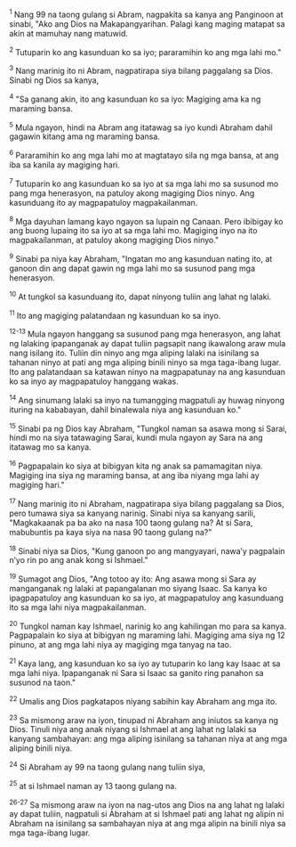 <sup>1</sup>
Nang 99 na taong gulang si Abram, nagpakita sa kanya ang Panginoon at sinabi, "Ako ang Dios na Makapangyarihan. Palagi kang maging matapat sa akin at mamuhay nang matuwid. 

<sup>2</sup>
Tutuparin ko ang kasunduan ko sa iyo; pararamihin ko ang mga lahi mo." 

<sup>3</sup>
Nang marinig ito ni Abram, nagpatirapa siya bilang paggalang sa Dios. Sinabi ng Dios sa kanya, 

<sup>4</sup>
"Sa ganang akin, ito ang kasunduan ko sa iyo: Magiging ama ka ng maraming bansa. 

<sup>5</sup>
Mula ngayon, hindi na Abram ang itatawag sa iyo kundi Abraham dahil gagawin kitang ama ng maraming bansa. 

<sup>6</sup>
Pararamihin ko ang mga lahi mo at magtatayo sila ng mga bansa, at ang iba sa kanila ay magiging hari. 

<sup>7</sup>
Tutuparin ko ang kasunduan ko sa iyo at sa mga lahi mo sa susunod mo pang mga henerasyon, na patuloy akong magiging Dios ninyo. Ang kasunduang ito ay magpapatuloy magpakailanman. 

<sup>8</sup>
Mga dayuhan lamang kayo ngayon sa lupain ng Canaan. Pero ibibigay ko ang buong lupaing ito sa iyo at sa mga lahi mo. Magiging inyo na ito magpakailanman, at patuloy akong magiging Dios ninyo." 

<sup>9</sup>
Sinabi pa niya kay Abraham, "Ingatan mo ang kasunduan nating ito, at ganoon din ang dapat gawin ng mga lahi mo sa susunod pang mga henerasyon. 

<sup>10</sup>
At tungkol sa kasunduang ito, dapat ninyong tuliin ang lahat ng lalaki. 

<sup>11</sup>
Ito ang magiging palatandaan ng kasunduan ko sa inyo.

<sup>12-13</sup>
Mula ngayon hanggang sa susunod pang mga henerasyon, ang lahat ng lalaking ipapanganak ay dapat tuliin pagsapit nang ikawalong araw mula nang isilang ito. Tuliin din ninyo ang mga aliping lalaki na isinilang sa tahanan ninyo at pati ang mga aliping binili ninyo sa mga taga-ibang lugar. Ito ang palatandaan sa katawan ninyo na magpapatunay na ang kasunduan ko sa inyo ay magpapatuloy hanggang wakas. 

<sup>14</sup>
Ang sinumang lalaki sa inyo na tumangging magpatuli ay huwag ninyong ituring na kababayan, dahil binalewala niya ang kasunduan ko." 

<sup>15</sup>
Sinabi pa ng Dios kay Abraham, "Tungkol naman sa asawa mong si Sarai, hindi mo na siya tatawaging Sarai, kundi mula ngayon ay Sara na ang itatawag mo sa kanya. 

<sup>16</sup>
Pagpapalain ko siya at bibigyan kita ng anak sa pamamagitan niya. Magiging ina siya ng maraming bansa, at ang iba niyang mga lahi ay magiging hari." 

<sup>17</sup>
Nang marinig ito ni Abraham, nagpatirapa siya bilang paggalang sa Dios, pero tumawa siya sa kanyang narinig. Sinabi niya sa kanyang sarili, "Magkakaanak pa ba ako na nasa 100 taong gulang na? At si Sara, mabubuntis pa kaya siya na nasa 90 taong gulang na?" 

<sup>18</sup>
Sinabi niya sa Dios, "Kung ganoon po ang mangyayari, nawaʼy pagpalain nʼyo rin po ang anak kong si Ishmael." 

<sup>19</sup>
Sumagot ang Dios, "Ang totoo ay ito: Ang asawa mong si Sara ay manganganak ng lalaki at papangalanan mo siyang Isaac. Sa kanya ko ipagpapatuloy ang kasunduan ko sa iyo, at magpapatuloy ang kasunduang ito sa mga lahi niya magpakailanman. 

<sup>20</sup>
Tungkol naman kay Ishmael, narinig ko ang kahilingan mo para sa kanya. Pagpapalain ko siya at bibigyan ng maraming lahi. Magiging ama siya ng 12 pinuno, at ang mga lahi niya ay magiging mga tanyag na tao. 

<sup>21</sup>
Kaya lang, ang kasunduan ko sa iyo ay tutuparin ko lang kay Isaac at sa mga lahi niya. Ipapanganak ni Sara si Isaac sa ganito ring panahon sa susunod na taon." 

<sup>22</sup>
Umalis ang Dios pagkatapos niyang sabihin kay Abraham ang mga ito. 

<sup>23</sup>
Sa mismong araw na iyon, tinupad ni Abraham ang iniutos sa kanya ng Dios. Tinuli niya ang anak niyang si Ishmael at ang lahat ng lalaki sa kanyang sambahayan: ang mga aliping isinilang sa tahanan niya at ang mga aliping binili niya. 

<sup>24</sup>
Si Abraham ay 99 na taong gulang nang tuliin siya, 

<sup>25</sup>
at si Ishmael naman ay 13 taong gulang na.

<sup>26-27</sup>
Sa mismong araw na iyon na nag-utos ang Dios na ang lahat ng lalaki ay dapat tuliin, nagpatuli si Abraham at si Ishmael pati ang lahat ng alipin ni Abraham na isinilang sa sambahayan niya at ang mga alipin na binili niya sa mga taga-ibang lugar.